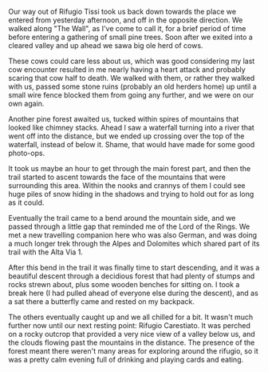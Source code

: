 Our way out of Rifugio Tissi took us back down towards the place we entered from yesterday afternoon, and off in the opposite direction. We walked along "The Wall", as I've come to call it, for a brief period of time before entering a gathering of small pine trees. Soon after we exited into a cleared valley and up ahead we sawa big ole herd of cows.

These cows could care less about us, which was good considering my last cow encounter resulted in me nearly having a heart attack and probably scaring that cow half to death. We walked with them, or rather they walked with us, passed some stone ruins (probably an old herders home) up until a small wire fence blocked them from going any further, and we were on our own again.

Another pine forest awaited us, tucked within spires of mountains that looked like chimney stacks. Ahead I saw a waterfall turning into a river that went off into the distance, but we ended up crossing over the top of the waterfall, instead of below it. Shame, that would have made for some good photo-ops.

It took us maybe an hour to get through the main forest part, and then the trail started to ascent towards the face of the mountains that were surrounding this area. Within the nooks and crannys of them I could see huge piles of snow hiding in the shadows and trying to hold out for as long as it could.

Eventually the trail came to a bend around the mountain side, and we passed through a little gap that reminded me of the Lord of the Rings. We met a new travelling companion here who was also German, and was doing a much longer trek through the Alpes and Dolomites which shared part of its trail with the Alta Via 1.

After this bend in the trail it was finally time to start descending, and it was a beautiful descent through a decidious forest that had plenty of stumps and rocks strewn about, plus some wooden benches for sitting on. I took a break here (I had pulled ahead of everyone else during the descent), and as a sat there a butterfly came and rested on my backpack.

The others eventually caught up and we all chilled for a bit. It wasn't much further now until our next resting point: Rifugio Carestiato. It was perched on a rocky outcrop that provided a very nice view of a valley below us, and the clouds flowing past the mountains in the distance. The presence of the forest meant there weren't many areas for exploring around the rifugio, so it was a pretty calm evening full of drinking and playing cards and eating.